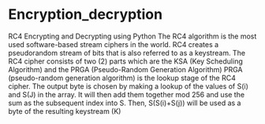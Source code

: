 # Encryption_decryption
RC4 Encrypting and Decrypting using Python 
The RC4 algorithm is the most used software-based stream ciphers in the world. 
RC4 creates a pseudorandom stream of bits that is also referred to as a keystream. 
The RC4 cipher consists of two (2) parts which are the KSA (Key Scheduling Algorithm) and the PRGA (Pseudo-Random Generation Algorithm)
PRGA (pseudo-random generation algorithm) is the lookup stage of the RC4 cipher. The output byte is chosen by making a lookup of the values of S(i) and S(J) in the array. 
It will then add them together mod 256 and use the sum as the subsequent index into S. 
Then, S(S(i)+S(j)) will be used as a byte of the resulting keystream (K)
